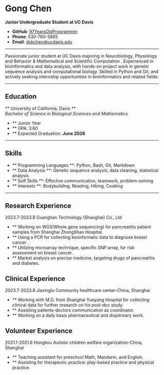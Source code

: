 #  Gong Chen 				              

**Junior Undergraduate Student at UC Davis**  
- **GitHub**: [97YearsOldProgrammer](https://github.com/97YearsOldProgrammer)  
- **Phone**: 530-760-5865  
- **Email**: [dsbchen@ucdavis.edu](mailto:dsbchen@ucdavis.edu) 

---
Passionate junior student at UC Davis majoring in Neurobiology, Physiology and Behavior & Mathematical and Scientific Computation . Experienced in bioinformatics and data analysis, with hands-on project work in genetic sequence analysis and computational biology. Skilled in Python and Git, and actively seeking internship opportunities in bioinformatics and related fields.

---

## Education

** University of California, Davis **  
_Bachelor of Science in Biological Sciences and Mathematics_  
- ** Junior Year  
- ** GPA: 3.60
- ** Expected Graduation: **June 2026**

---

## Skills

- ** Programming Languages **: Python, Bash, Git, Markdown
- ** Data Analysis **: Genetic sequence analysis, data cleaning, statistical analysis
- ** Soft Skills **: Effective communication, teamwork, problem-solving
- ** Interests **: Bodybuilding, Reading, Hiking, Cooking

---

## Research Experience

2023.7-2023.8 Guanghan Technology (Shanghai) Co., Ltd

- ** Working on WGS(Whole gene sequencing) for pancreatitis patient samples from Shanghai ZhongShan Hospital.  
- ** Using a PCR for collecting bioinformatic data to diagnose breast cancer .  
- ** Utilizing microarray technique, specific SNP array, for risk assessment on breast cancer.  
- ** Market analysis on precise medicine, targeting drugs of pancreatitis and diabetes.

## Clinical Experience 

2023.7-2023.8   Jiaxinglu Community healthcare center-China, Shanghai  

- ** Working with M.D. from Shanghai Yueyang Hospital for collecting clinical data for further research on his post-doc study.  
- ** Assisting patients-doctors communication as coordinator.  
- ** Working on a daily basis pharmaceutical and dispensary work.

## Volunteer Experience

2021.1-2021.6 Hongkou Autistic children welfare organization-China, Shanghai

- ** Teaching assistant for preschool Math, Mandarin, and English.   
- ** Assisting for therapeutic practice: play-based practice and physical practice.
